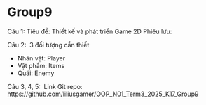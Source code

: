 # Group9
Câu 1:
Tiêu đề: Thiết kế và phát triển Game 2D Phiêu lưu: 

Câu 2: 
3 đối tượng cần thiết
- Nhân vật: Player
- Vật phẩm: Items
- Quái: Enemy

Câu 3, 4, 5: 
Link Git repo: https://github.com/liliusgamer/OOP_N01_Term3_2025_K17_Group9
